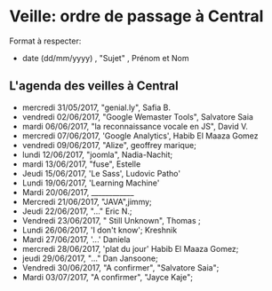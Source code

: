 # Veille: ordre de passage à Central
Format à respecter:   
- date (dd/mm/yyyy)  , "Sujet" ,  Prénom et Nom

## L'agenda des veilles à Central  
- mercredi 31/05/2017, "genial.ly", Safia B.
- vendredi 02/06/2017, "Google Wemaster Tools", Salvatore Saia
- mardi 06/06/2017, "la reconnaissance vocale en JS", David V.
- mercredi 07/06/2017, 'Google Analytics', Habib El Maaza Gomez
- vendredi 09/06/2017, "Alize", geoffrey marique;
- lundi 12/06/2017, "joomla", Nadia-Nachit;
- mardi 13/06/2017, "fuse", Estelle
- Jeudi 15/06/2017, 'Le Sass', Ludovic Patho'
- Lundi 19/06/2017,  'Learning Machine'
- Mardi 20/06/2017, ____________
- Mercredi 21/06/2017, "JAVA",jimmy;
- Jeudi 22/06/2017, "..." Eric N.;
- Vendredi 23/06/2017, " Still Unknown", Thomas ;
- Lundi 26/06/2017, 	'I don't know'; Kreshnik
- Mardi 27/06/2017, '...' Daniela
- mercredi 28/06/2017, 'plat du jour' Habib El Maaza Gomez;
- jeudi 29/06/2017, "..." Dan Jansoone;
- Vendredi 30/06/2017, "A confirmer", "Salvatore Saia";
- Mardi 03/07/2017, "A confirmer", "Jayce Kaje";
